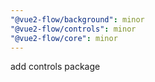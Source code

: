 ```yaml
---
"@vue2-flow/background": minor
"@vue2-flow/controls": minor
"@vue2-flow/core": minor
---
```


add controls package
